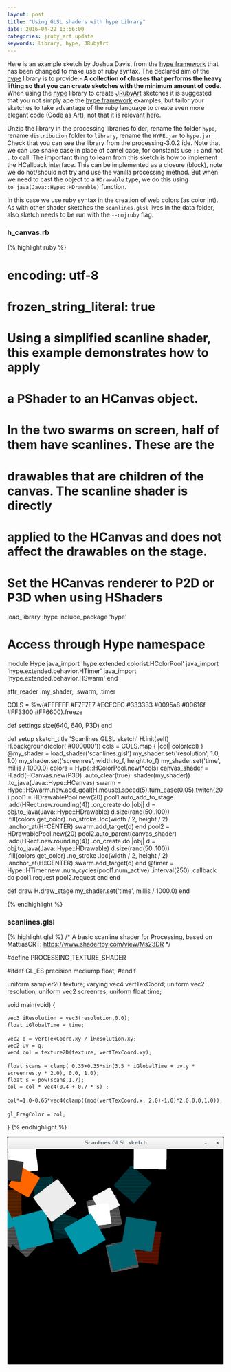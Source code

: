 ```yaml
---
layout: post
title: "Using GLSL shaders with hype Library"
date: 2016-04-22 13:56:00
categories: jruby_art update
keywords: library, hype, JRubyArt
---
```


Here is an example sketch by Joshua Davis, from the [hype framework][hype_framework] that has been changed to make use of ruby syntax.
The declared aim of the [hype][hype_library] library is to provide:-
__A collection of classes that performs the heavy lifting so that you can create sketches with the minimum amount of code__. When using the [hype][hype_library] library to create [JRubyArt][jruby_art] sketches it is suggested that you not simply ape the [hype framework][hype_framework] examples, but tailor your sketches to take advantage of the ruby language to create even more elegant code (Code as Art), not that it is relevant here. 

Unzip the library in the processing libraries folder, rename the folder `hype`, rename `distribution` folder to `library`, rename the `HYPE.jar` to `hype.jar`. Check that you can see the library from the processing-3.0.2 ide. Note that we can use snake case in place of camel case, for constants use `::` and not `.` to call. The important thing to learn from this sketch is how to implement the HCallback interface. This can be implemented as a closure (block), note we do not/should not try and use the vanilla processing method. But when we need to cast the object to a `HDrawable` type, we do this using `to_java(Java::Hype::HDrawable)` function.

In this case we use ruby syntax in the creation of web colors (as color int).  As with other shader sketches the `scanlines.glsl` lives in the data folder, also sketch needs to be run with the `--nojruby` flag.

### h_canvas.rb ###

{% highlight ruby %}
# encoding: utf-8
# frozen_string_literal: true
# Using a simplified scanline shader, this example demonstrates how to apply
# a PShader to an HCanvas object.
#
# In the two swarms on screen, half of them have scanlines. These are the
# drawables that are children of the canvas. The scanline shader is directly
# applied to the HCanvas and does not affect the drawables on the stage.
#
# Set the HCanvas renderer to P2D or P3D when using HShaders
load_library :hype
include_package 'hype'
# Access through Hype namespace
module Hype
  java_import 'hype.extended.colorist.HColorPool'
  java_import 'hype.extended.behavior.HTimer'
  java_import 'hype.extended.behavior.HSwarm'
end

attr_reader :my_shader, :swarm, :timer

COLS = %w(#FFFFFF #F7F7F7 #ECECEC #333333 #0095a8 #00616f #FF3300 #FF6600).freeze

def settings
  size(640, 640, P3D)
end

def setup
  sketch_title 'Scanlines GLSL sketch'
  H.init(self)
  H.background(color('#000000'))
  cols = COLS.map { |col| color(col) }
  @my_shader = load_shader('scanlines.glsl')
  my_shader.set('resolution', 1.0, 1.0)
  my_shader.set('screenres', width.to_f, height.to_f)
  my_shader.set('time', millis / 1000.0)
  colors = Hype::HColorPool.new(*cols)
  canvas_shader = H.add(HCanvas.new(P3D)
                   .auto_clear(true)
                   .shader(my_shader))
                   .to_java(Java::Hype::HCanvas)
  swarm = Hype::HSwarm.new.add_goal(H.mouse).speed(5).turn_ease(0.05).twitch(20)
  pool1 = HDrawablePool.new(20)
  pool1.auto_add_to_stage
       .add(HRect.new.rounding(4))
       .on_create do |obj|
    d = obj.to_java(Java::Hype::HDrawable)
    d.size(rand(50..100))
     .fill(colors.get_color)
     .no_stroke
     .loc(width / 2, height / 2)
     .anchor_at(H::CENTER)
    swarm.add_target(d)
  end
  pool2 = HDrawablePool.new(20)
  pool2.auto_parent(canvas_shader)
       .add(HRect.new.rounding(4))
       .on_create do |obj|
    d = obj.to_java(Java::Hype::HDrawable)
    d.size(rand(50..100))
     .fill(colors.get_color)
     .no_stroke
     .loc(width / 2, height / 2)
     .anchor_at(H::CENTER)
    swarm.add_target(d)
  end
  @timer = Hype::HTimer.new
                       .num_cycles(pool1.num_active)
                       .interval(250)
                       .callback do
    pool1.request
    pool2.request
  end
end

def draw
  H.draw_stage
  my_shader.set('time', millis / 1000.0)
end

{% endhighlight %}

### scanlines.glsl ###

{% highlight glsl %}
/*
	A basic scanline shader for Processing, based on MattiasCRT: https://www.shadertoy.com/view/Ms23DR
*/

#define PROCESSING_TEXTURE_SHADER

#ifdef GL_ES
precision mediump float;
#endif

uniform sampler2D texture;
varying vec4 vertTexCoord;
uniform vec2 resolution;
uniform vec2 screenres;
uniform float time;

void main(void) {

	vec3 iResolution = vec3(resolution,0.0);
	float iGlobalTime = time;

	vec2 q = vertTexCoord.xy / iResolution.xy;
	vec2 uv = q;
	vec4 col = texture2D(texture, vertTexCoord.xy);

	float scans = clamp( 0.35+0.35*sin(3.5 * iGlobalTime + uv.y * screenres.y * 2.0), 0.0, 1.0);
	float s = pow(scans,1.7);
	col = col * vec4(0.4 + 0.7 * s) ;

	col*=1.0-0.65*vec4(clamp((mod(vertTexCoord.x, 2.0)-1.0)*2.0,0.0,1.0));

	gl_FragColor = col;
}
{% endhighlight %}

<img src="/assets/scanlines.png" />

[jruby_art]:https://ruby-processing.github.io/index.html
[hype_library]:https://github.com/hype/HYPE_Processing
[hype_framework]:http://www.hypeframework.org/
